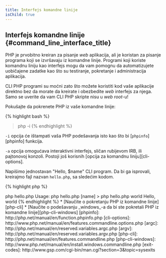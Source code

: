 ```yaml
---
title: Interfejs komandne linije
isChild: true
---
```


## Interfejs komandne linije {#command_line_interface_title}

PHP je prvobitno kreiran za pisanje _web_ aplikacija, ali je koristan za pisanje programa koji se izvršavaju iz komandne 
linije. Programi koji koriste komandnu liniju kao interfejs mogu da vam pomognu da automatizujete uobičajene zadatke kao
što su testiranje, pokretanje i administracija aplikacija.

CLI PHP programi su moćni zato što možete koristiti kod vaše aplikacije direktno bez da morate da kreirate i obezbedite
_web_ interfejs za njega. Samo se uverite da vam CLI PHP skripte nisu u _web root_-u!

Pokušajte da pokrenete PHP iz vaše komandne linije:

{% highlight bash %}
> php -i
{% endhighlight %}

`-i` opcija će ištampati vaša PHP podešavanja isto kao što bi [`phpinfo`][phpinfo] funkcija. 

`-a` opcija omogućava interaktivni interfejs, sličan rubijevom IRB, ili pajtonovoj konzoli. Postoji još korisnih 
[opcija za komandnu liniju][cli-options].


Napišimo jednostavan "Hello, $name" CLI program. Da bi ga isprovali, kreirajmo fajl nazvan `hello.php`, sa sledećim 
kodom.

{% highlight php %}
<?php
if ($argc != 2) {
    echo "Usage: php hello.php [name].\n";
    exit(1);
}
$name = $argv[1];
echo "Hello, $name\n";
{% endhighlight %}

PHP namesti dve specijalne promenljive na osnovu argumenata sa kojom ste pokrenuli skriptu. [`$argc`][argc] je intedžer 
promenljiva koja sadrži *broj* argumenata i [`$argv`][argv] promenljiva tipa niz koja sadrži *vrednosti* svakog 
argumenta. Prvi argument je uvek naziv fajla u kome se nalazi PHP kod koji želite da izvršite, u ovom slučaju 
`hello.php`.

`exit()` izraz je pozvan sa brojem različitim od nule da bi dali konzoli do znanja da komanda nije uspela. Često 
korišćeni kodovi izlaza se mogu naći [ovde][exit-codes].

Da pokrenete skriptu iznad, iz komandne linije:

{% highlight bash %}
> php hello.php
Usage: php hello.php [name]
> php hello.php world
Hello, world
{% endhighlight %}


 * [Naučite o pokretanju PHP iz komandne linije][php-cli]
 * [Naučite o podešavanju _windows_-a da bi ste pokretali PHP iz komandne linije][php-cli-windows]

[phpinfo]: http://php.net/manual/en/function.phpinfo.php
[cli-options]: http://www.php.net/manual/en/features.commandline.options.php
[argc]: http://php.net/manual/en/reserved.variables.argc.php
[argv]: http://php.net/manual/en/reserved.variables.argv.php
[php-cli]: http://php.net/manual/en/features.commandline.php
[php-cli-windows]: http://www.php.net/manual/en/install.windows.commandline.php
[exit-codes]: http://www.gsp.com/cgi-bin/man.cgi?section=3&topic=sysexits
